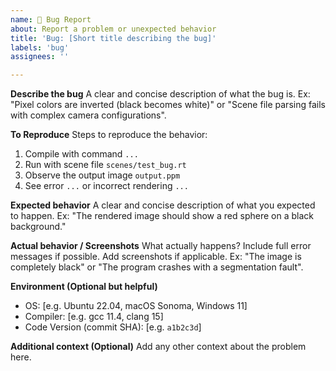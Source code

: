 ```yaml
---
name: 🐛 Bug Report
about: Report a problem or unexpected behavior
title: 'Bug: [Short title describing the bug]'
labels: 'bug'
assignees: ''

---
```


**Describe the bug**
A clear and concise description of what the bug is.
Ex: "Pixel colors are inverted (black becomes white)" or "Scene file parsing fails with complex camera configurations".

**To Reproduce**
Steps to reproduce the behavior:
1. Compile with command `...`
2. Run with scene file `scenes/test_bug.rt`
3. Observe the output image `output.ppm`
4. See error `...` or incorrect rendering `...`

**Expected behavior**
A clear and concise description of what you expected to happen.
Ex: "The rendered image should show a red sphere on a black background."

**Actual behavior / Screenshots**
What actually happens? Include full error messages if possible. Add screenshots if applicable.
Ex: "The image is completely black" or "The program crashes with a segmentation fault".

**Environment (Optional but helpful)**
 - OS: [e.g. Ubuntu 22.04, macOS Sonoma, Windows 11]
 - Compiler: [e.g. gcc 11.4, clang 15]
 - Code Version (commit SHA): [e.g. `a1b2c3d`]

**Additional context (Optional)**
Add any other context about the problem here.